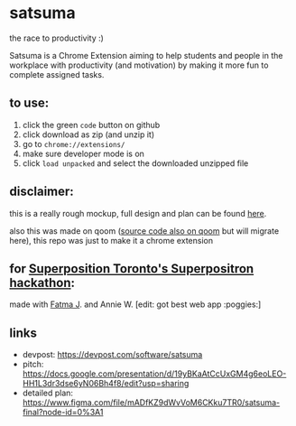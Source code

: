 # satsuma
the race to productivity :)

Satsuma is a Chrome Extension aiming to help students and people in the workplace with productivity (and motivation) by making it more fun to complete assigned tasks.

## to use:
1. click the green `code` button on github
2. click download as zip (and unzip it)
3. go to `chrome://extensions/`
4. make sure developer mode is on
5. click `load unpacked` and select the downloaded unzipped file

## disclaimer: 
this is a really rough mockup, full design and plan can be found [here](https://www.figma.com/file/mADfKZ9dWvVoM6CKku7TR0/satsuma-final?node-id=0%3A1).

also this was made on qoom ([source code also on qoom](https://stiffstars2.qoom.space/~/Satsuma) but will migrate here), this repo was just to make it a chrome extension

## for [Superposition Toronto's Superpositron hackathon](https://the-superpositron.devpost.com/):
made with [Fatma J](https://github.com/geckobia). and Annie W. [edit: got best web app :poggies:]

## links
- devpost: https://devpost.com/software/satsuma
- pitch: https://docs.google.com/presentation/d/19yBKaAtCcUxGM4g6eoLEO-HH1L3dr3dse6yN06Bh4f8/edit?usp=sharing
- detailed plan: https://www.figma.com/file/mADfKZ9dWvVoM6CKku7TR0/satsuma-final?node-id=0%3A1
